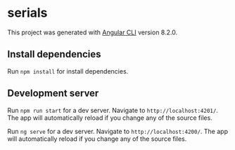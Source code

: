 # serials

This project was generated with [Angular CLI](https://github.com/angular/angular-cli) version 8.2.0.

## Install dependencies

Run `npm install` for install dependencies.

## Development server

Run `npm run start` for a dev server. Navigate to `http://localhost:4201/`. The app will automatically reload if you change any of the source files.

Run `ng serve` for a dev server. Navigate to `http://localhost:4200/`. The app will automatically reload if you change any of the source files.
